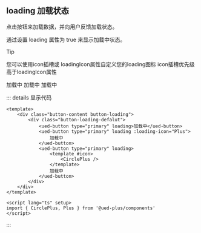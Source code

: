 ## loading 加载状态

点击按钮来加载数据，并向用户反馈加载状态。

通过设置 loading 属性为 true 来显示加载中状态。

> [!TIP]
> 您可以使用icon插槽或 loadingIcon属性自定义您的loading图标
> icon插槽优先级高于loadingIcon属性

<div class="common-content button-content button-loading">
  <div class="button-loading-defalut">
    <ued-button type="primary" loading>加载中</ued-button>
    <ued-button type="primary" loading :loading-icon="Plus">
      加载中
    </ued-button>
    <ued-button type="primary" loading>
      <template #icon>
        <CirclePlus />
      </template>
      加载中
    </ued-button>
  </div>
</div>

::: details 显示代码

```vue
<template>
	<div class="button-content button-loading">
		<div class="button-loading-defalut">
			<ued-button type="primary" loading>加载中</ued-button>
			<ued-button type="primary" loading :loading-icon="Plus">
				加载中
			</ued-button>
			<ued-button type="primary" loading>
				<template #icon>
					<CirclePlus />
				</template>
				加载中
			</ued-button>
		</div>
	</div>
</template>

<script lang="ts" setup>
import { CirclePlus, Plus } from '@ued-plus/components'
</script>
```

:::
